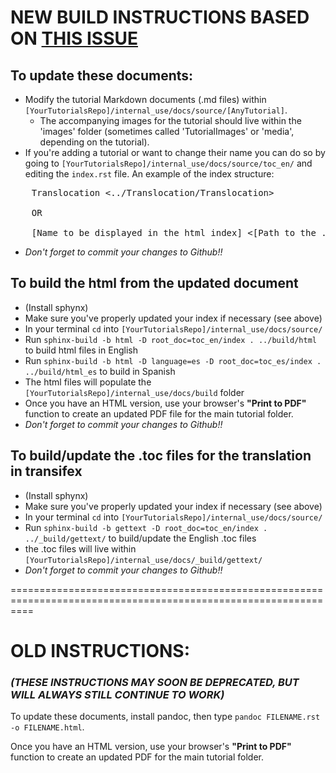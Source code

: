 # NEW BUILD INSTRUCTIONS BASED ON [THIS ISSUE](https://github.com/CellProfiler/tutorials/issues/53)

## **To update these documents:** 
- Modify the tutorial Markdown documents (.md files) within `[YourTutorialsRepo]/internal_use/docs/source/[AnyTutorial]`. 
    - The accompanying images for the tutorial should live within the 'images' folder (sometimes called 'TutorialImages' or 'media', depending on the tutorial).
- If you're adding a tutorial or want to change their name you can do so by going to `[YourTutorialsRepo]/internal_use/docs/source/toc_en/` and editing the `index.rst` file. An example of the index structure:
<pre>
    Translocation <../Translocation/Translocation>     
    
    OR
    
    [Name to be displayed in the html index] <[Path to the .md file]> 
</pre>       

- *Don't forget to commit your changes to Github!!*

## **To build the html from the updated document**

- (Install sphynx)
- Make sure you've properly updated your index if necessary (see above)
- In your terminal `cd` into `[YourTutorialsRepo]/internal_use/docs/source/`
- Run `sphinx-build -b html -D root_doc=toc_en/index . ../build/html` to build html files in English
- Run `sphinx-build -b html -D language=es -D root_doc=toc_es/index . ../build/html_es` to build in Spanish  
- The html files will populate the `[YourTutorialsRepo]/internal_use/docs/build` folder
- Once you have an HTML version, use your browser's **"Print to PDF"** function to create an updated PDF file for the main tutorial folder.
- *Don't forget to commit your changes to Github!!*

## **To build/update the .toc files for the translation in transifex**

- (Install sphynx)
- Make sure you've properly updated your index if necessary (see above)
- In your terminal `cd` into `[YourTutorialsRepo]/internal_use/docs/source/`
- Run `sphinx-build -b gettext -D root_doc=toc_en/index . ../_build/gettext/` to build/update the English .toc files
- the .toc files will live within `[YourTutorialsRepo]/internal_use/docs/_build/gettext/`
- *Don't forget to commit your changes to Github!!*



================================================================================================================

# OLD INSTRUCTIONS:

### *(THESE INSTRUCTIONS MAY SOON BE DEPRECATED, BUT WILL ALWAYS STILL CONTINUE TO WORK)*

To update these documents, install pandoc, then type `pandoc FILENAME.rst -o FILENAME.html`.

Once you have an HTML version, use your browser's **"Print to PDF"** function to create
an updated PDF for the main tutorial folder.

